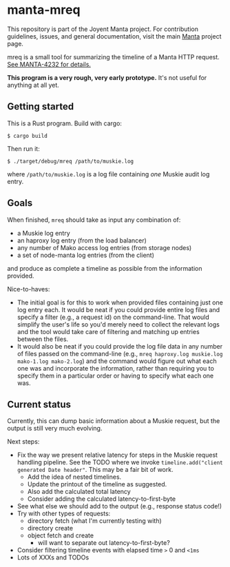 # manta-mreq

This repository is part of the Joyent Manta project.  For contribution
guidelines, issues, and general documentation, visit the main
[Manta](http://github.com/joyent/manta) project page.

mreq is a small tool for summarizing the timeline of a Manta HTTP request.
[See MANTA-4232 for details.](http://smartos.org/bugview/MANTA-4232)


**This program is a very rough, very early prototype.**  It's not useful for
anything at all yet.


## Getting started

This is a Rust program.  Build with cargo:

    $ cargo build

Then run it:

    $ ./target/debug/mreq /path/to/muskie.log

where `/path/to/muskie.log` is a log file containing *one* Muskie audit log
entry.


## Goals

When finished, `mreq` should take as input any combination of:

- a Muskie log entry
- an haproxy log entry (from the load balancer)
- any number of Mako access log entries (from storage nodes)
- a set of node-manta log entries (from the client)

and produce as complete a timeline as possible from the information provided.

Nice-to-haves:

- The initial goal is for this to work when provided files containing just one
  log entry each.  It would be neat if you could provide entire log files and
  specify a filter (e.g., a request id) on the command-line.  That would
  simplify the user's life so you'd merely need to collect the relevant logs and
  the tool would take care of filtering and matching up entries between the
  files.
- It would also be neat if you could provide the log file data in any number of
  files passed on the command-line (e.g., `mreq haproxy.log muskie.log
  mako-1.log mako-2.log`) and the command would figure out what each one was and
  incorporate the information, rather than requiring you to specify them in a
  particular order or having to specify what each one was.


## Current status

Currently, this can dump basic information about a Muskie request, but the
output is still very much evolving.

Next steps:
- Fix the way we present relative latency for steps in the Muskie request
  handling pipeline.  See the TODO where we invoke `timeline.add("client
  generated Date header"`.  This may be a fair bit of work.
  - Add the idea of nested timelines.
  - Update the printout of the timeline as suggested.
  - Also add the calculated total latency
  - Consider adding the calculated latency-to-first-byte
- See what else we should add to the output (e.g., response status code!)
- Try with other types of requests:
  - directory fetch (what I'm currently testing with)
  - directory create
  - object fetch and create
    - will want to separate out latency-to-first-byte?
- Consider filtering timeline events with elapsed time `>` 0 and `<1ms`
- Lots of XXXs and TODOs
